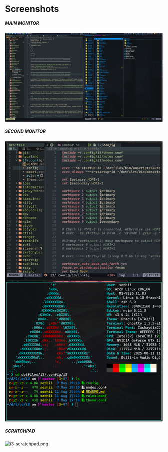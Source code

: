 # Screenshots

##### MAIN MONITOR

![i3-main.png](../../../screenshots/i3wm/i3-main.png)

##### SECOND MONITOR

![i3-second.png](../../../screenshots/i3wm/i3-second.png)

##### SCRATCHPAD

![i3-scratchpad.png](../../../screenshots/i3wm/i3-scratchpad.png)
